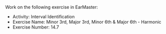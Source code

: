 Work on the following exercise in EarMaster:
- Activity: Interval Identification
- Exercise Name: Minor 3rd, Major 3rd, Minor 6th & Major 6th - Harmonic
- Exercise Number: 14.7
